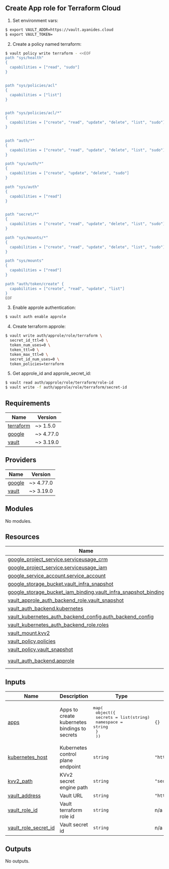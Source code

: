 ## Create App role for Terraform Cloud

1. Set environment vars:

```bash
$ export VAULT_ADDR=https://vault.ayanides.cloud
$ export VAULT_TOKEN=
```

2. Create a policy named terraform:

```bash
$ vault policy write terraform - <<EOF
path "sys/health"
{
  capabilities = ["read", "sudo"]
}


path "sys/policies/acl"
{
  capabilities = ["list"]
}


path "sys/policies/acl/*"
{
  capabilities = ["create", "read", "update", "delete", "list", "sudo"]
}


path "auth/*"
{
  capabilities = ["create", "read", "update", "delete", "list", "sudo"]
}

path "sys/auth/*"
{
  capabilities = ["create", "update", "delete", "sudo"]
}

path "sys/auth"
{
  capabilities = ["read"]
}


path "secret/*"
{
  capabilities = ["create", "read", "update", "delete", "list", "sudo"]
}

path "sys/mounts/*"
{
  capabilities = ["create", "read", "update", "delete", "list", "sudo"]
}

path "sys/mounts"
{
  capabilities = ["read"]
}

path "auth/token/create" {
  capabilities = ["create", "read", "update", "list"]
}
EOF
```

3. Enable approle authentication:

```bash
$ vault auth enable approle
```

4. Create terraform approle:

```bash
$ vault write auth/approle/role/terraform \
  secret_id_ttl=0 \
  token_num_uses=0 \
  token_ttl=0 \
  token_max_ttl=0 \
  secret_id_num_uses=0 \
  token_policies=terraform
```

5. Get approle_id and approle_secret_id:

```bash
$ vault read auth/approle/role/terraform/role-id
$ vault write -f auth/approle/role/terraform/secret-id
```

<!-- BEGINNING OF PRE-COMMIT-TERRAFORM DOCS HOOK -->
## Requirements

| Name | Version |
|------|---------|
| <a name="requirement_terraform"></a> [terraform](#requirement\_terraform) | ~> 1.5.0 |
| <a name="requirement_google"></a> [google](#requirement\_google) | ~> 4.77.0 |
| <a name="requirement_vault"></a> [vault](#requirement\_vault) | ~> 3.19.0 |

## Providers

| Name | Version |
|------|---------|
| <a name="provider_google"></a> [google](#provider\_google) | ~> 4.77.0 |
| <a name="provider_vault"></a> [vault](#provider\_vault) | ~> 3.19.0 |

## Modules

No modules.

## Resources

| Name | Type |
|------|------|
| [google_project_service.serviceusage_crm](https://registry.terraform.io/providers/hashicorp/google/latest/docs/resources/project_service) | resource |
| [google_project_service.serviceusage_iam](https://registry.terraform.io/providers/hashicorp/google/latest/docs/resources/project_service) | resource |
| [google_service_account.service_account](https://registry.terraform.io/providers/hashicorp/google/latest/docs/resources/service_account) | resource |
| [google_storage_bucket.vault_infra_snapshot](https://registry.terraform.io/providers/hashicorp/google/latest/docs/resources/storage_bucket) | resource |
| [google_storage_bucket_iam_binding.vault_infra_snapshot_binding](https://registry.terraform.io/providers/hashicorp/google/latest/docs/resources/storage_bucket_iam_binding) | resource |
| [vault_approle_auth_backend_role.vault_snapshot](https://registry.terraform.io/providers/hashicorp/vault/latest/docs/resources/approle_auth_backend_role) | resource |
| [vault_auth_backend.kubernetes](https://registry.terraform.io/providers/hashicorp/vault/latest/docs/resources/auth_backend) | resource |
| [vault_kubernetes_auth_backend_config.auth_backend_config](https://registry.terraform.io/providers/hashicorp/vault/latest/docs/resources/kubernetes_auth_backend_config) | resource |
| [vault_kubernetes_auth_backend_role.roles](https://registry.terraform.io/providers/hashicorp/vault/latest/docs/resources/kubernetes_auth_backend_role) | resource |
| [vault_mount.kvv2](https://registry.terraform.io/providers/hashicorp/vault/latest/docs/resources/mount) | resource |
| [vault_policy.policies](https://registry.terraform.io/providers/hashicorp/vault/latest/docs/resources/policy) | resource |
| [vault_policy.vault_snapshot](https://registry.terraform.io/providers/hashicorp/vault/latest/docs/resources/policy) | resource |
| [vault_auth_backend.approle](https://registry.terraform.io/providers/hashicorp/vault/latest/docs/data-sources/auth_backend) | data source |

## Inputs

| Name | Description | Type | Default | Required |
|------|-------------|------|---------|:--------:|
| <a name="input_apps"></a> [apps](#input\_apps) | Apps to create kubernetes bindings to secrets | <pre>map(<br>    object({<br>      secrets   = list(string)<br>      namespace = string<br>      }<br>  ))</pre> | `{}` | no |
| <a name="input_kubernetes_host"></a> [kubernetes\_host](#input\_kubernetes\_host) | Kubernetes control plane endpoint | `string` | `"https://localhost:6443"` | no |
| <a name="input_kvv2_path"></a> [kvv2\_path](#input\_kvv2\_path) | KVv2 secret engine path | `string` | `"secrets"` | no |
| <a name="input_vault_address"></a> [vault\_address](#input\_vault\_address) | Vault URL | `string` | `"https://vault.ayanides.cloud"` | no |
| <a name="input_vault_role_id"></a> [vault\_role\_id](#input\_vault\_role\_id) | Vault terraform role id | `string` | n/a | yes |
| <a name="input_vault_role_secret_id"></a> [vault\_role\_secret\_id](#input\_vault\_role\_secret\_id) | Vault secret id | `string` | n/a | yes |

## Outputs

No outputs.
<!-- END OF PRE-COMMIT-TERRAFORM DOCS HOOK -->